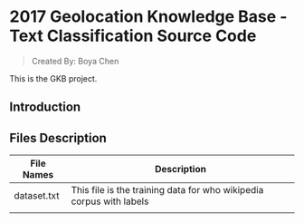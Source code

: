 # 2017 Geolocation Knowledge Base - Text Classification Source Code
> Created By: Boya Chen

This is the GKB project.

## Introduction



## Files Description

| File Names | Description |
| --- | --- |
| dataset.txt | This file is the training data for who wikipedia corpus with labels |
|  |  |


